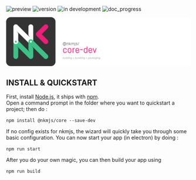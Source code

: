 ![preview](https://img.shields.io/badge/-alpha-3ec188.svg)
![version](https://img.shields.io/badge/dynamic/json?color=ed1e79&label=version&query=version&url=https://github.com/Nebukam/nkmjs/raw/main/packages/nkmjs-core-dev/package.json)
![in development](https://img.shields.io/badge/license-MIT-black.svg)
![doc_progress](https://img.shields.io/badge/dynamic/json?color=282725&label=documentation%20coverage&query=documentation_progress&url=https://github.com/Nebukam/nkmjs/raw/main/packages/nkmjs-core-dev/main/metadata.json)

![NKMjs][logo]

## **INSTALL & QUICKSTART**

First, install [Node.js](https://nodejs.org/en/), it ships with [npm](https://www.npmjs.com/).  
Open a command prompt in the folder where you want to quickstart a project; then do :

<pre class="prettyprint" data-title="Install nkmjs-core"><code>npm install @nkmjs/core --save-dev</code></pre>

If no config exists for nkmjs, the wizard will quickly take you through some basic configuration.
You can now start your app (in electron) by doing :

<pre class="prettyprint" data-title="Launch nkmjs-core"><code>npm run start</code></pre>

After you do your own magic, you can then build your app using

<pre class="prettyprint" data-title="Build nkmjs-core app"><code>npm run build</code></pre>









[logo]: https://github.com/Nebukam/nkmjs/raw/main/packages/nkmjs-core-dev/bin/logo.png "nkmjs-logo"